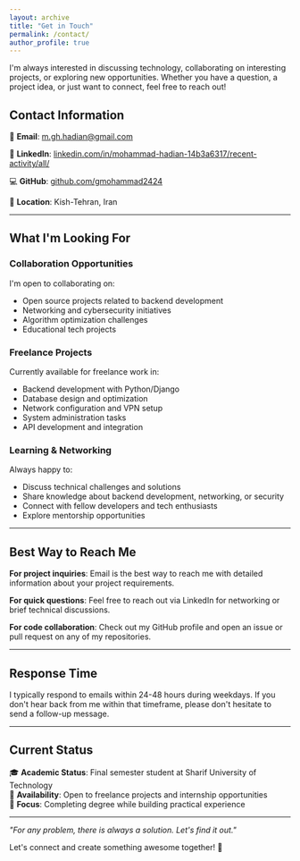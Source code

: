 ```yaml
---
layout: archive
title: "Get in Touch"
permalink: /contact/
author_profile: true
---
```


I'm always interested in discussing technology, collaborating on interesting projects, or exploring new opportunities. Whether you have a question, a project idea, or just want to connect, feel free to reach out!

## Contact Information

📧 **Email**: [m.gh.hadian@gmail.com](mailto:m.gh.hadian@gmail.com)  

💼 **LinkedIn**: [linkedin.com/in/mohammad-hadian-14b3a6317/recent-activity/all/](#)  

💻 **GitHub**: [github.com/gmohammad2424](https://github.com/gmohammad2424)

📍 **Location**: Kish-Tehran, Iran

---

## What I'm Looking For

### Collaboration Opportunities
I'm open to collaborating on:
- Open source projects related to backend development
- Networking and cybersecurity initiatives
- Algorithm optimization challenges
- Educational tech projects

### Freelance Projects
Currently available for freelance work in:
- Backend development with Python/Django
- Database design and optimization
- Network configuration and VPN setup
- System administration tasks
- API development and integration

### Learning & Networking
Always happy to:
- Discuss technical challenges and solutions
- Share knowledge about backend development, networking, or security
- Connect with fellow developers and tech enthusiasts
- Explore mentorship opportunities

---

## Best Way to Reach Me

**For project inquiries**: Email is the best way to reach me with detailed information about your project requirements.

**For quick questions**: Feel free to reach out via LinkedIn for networking or brief technical discussions.

**For code collaboration**: Check out my GitHub profile and open an issue or pull request on any of my repositories.

---

## Response Time

I typically respond to emails within 24-48 hours during weekdays. If you don't hear back from me within that timeframe, please don't hesitate to send a follow-up message.

---

## Current Status

🎓 **Academic Status**: Final semester student at Sharif University of Technology  
💼 **Availability**: Open to freelance projects and internship opportunities  
🎯 **Focus**: Completing degree while building practical experience

---

*"For any problem, there is always a solution. Let's find it out."*

Let's connect and create something awesome together! 🚀
